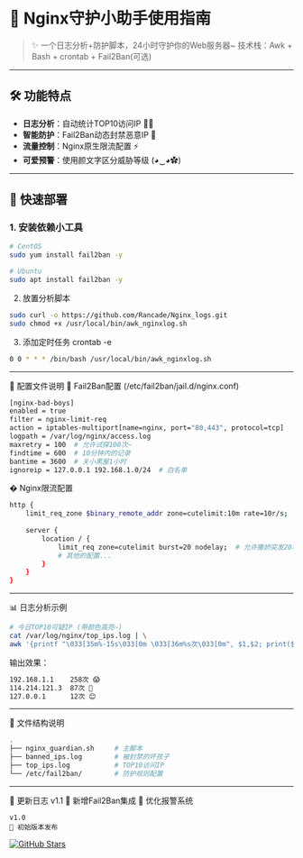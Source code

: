 # 🎀 Nginx守护小助手使用指南

> ✨ 一个日志分析+防护脚本，24小时守护你的Web服务器~
> 技术栈：Awk + Bash + crontab + Fail2Ban(可选)

---

## 🛠️ 功能特点
- **日志分析**：自动统计TOP10访问IP 🕵️‍♀️
- **智能防护**：Fail2Ban动态封禁恶意IP 🚫
- **流量控制**：Nginx原生限流配置 ⚡
- **可爱预警**：使用颜文字区分威胁等级 (◕‿◕✿)

---

## 🧸 快速部署

### 1. 安装依赖小工具
```bash
# CentOS 
sudo yum install fail2ban -y

# Ubuntu 
sudo apt install fail2ban -y
```
2. 放置分析脚本
```bash
sudo curl -o https://github.com/Rancade/Nginx_logs.git
sudo chmod +x /usr/local/bin/awk_nginxlog.sh
```
3. 添加定时任务
crontab -e
```bash
0 0 * * * /bin/bash /usr/local/bin/awk_nginxlog.sh
```

---

🌈 配置文件说明
🎀 Fail2Ban配置 (/etc/fail2ban/jail.d/nginx.conf)
```bash
[nginx-bad-boys]
enabled = true
filter = nginx-limit-req
action = iptables-multiport[name=nginx, port="80,443", protocol=tcp]
logpath = /var/log/nginx/access.log
maxretry = 100  # 允许试探100次~
findtime = 600  # 10分钟内的记录
bantime = 3600  # 关小黑屋1小时
ignoreip = 127.0.0.1 192.168.1.0/24  # 白名单
```
� Nginx限流配置
```bash
http {
    limit_req_zone $binary_remote_addr zone=cutelimit:10m rate=10r/s;  # 每秒10次请求
    
    server {
        location / {
            limit_req zone=cutelimit burst=20 nodelay;  # 允许撒娇突发20次
            # 其他的配置...
        }
    }
}
```
---

📊 日志分析示例
```bash
# 今日TOP10可疑IP (带颜色高亮~)
cat /var/log/nginx/top_ips.log | \
awk '{printf "\033[35m%-15s\033[0m \033[36m%s次\033[0m", $1,$2; print($2>100?"😱":($2>50?"🤔":"😊")}'
```
输出效果：
```bash
192.168.1.1    258次 😱
114.214.121.3  87次 🤔
127.0.0.1      12次 😊
```
---

🎀 文件结构说明
```bash
.
├── nginx_guardian.sh     # 主脚本
├── banned_ips.log        # 被封禁的坏孩子
├── top_ips.log           # TOP10访问IP
└── /etc/fail2ban/        # 防护规则配置
```

---

📜 更新日志
    v1.1
    🎀 新增Fail2Ban集成
    🐾 优化报警系统

    v1.0
    🍰 初始版本发布

[![GitHub Stars](https://img.shields.io/github/stars/yourname/server-guardian?style=social)](https://github.com/Rancade/Nginx_logs.git)
